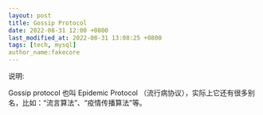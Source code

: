 ```yaml
---
layout: post
title: Gossip Protocol
date: 2022-08-31 12:00 +0800
last_modified_at: 2022-08-31 13:08:25 +0800
tags: [tech, mysql]
author_name:fakecore
---
```

说明:

Gossip protocol 也叫 Epidemic Protocol （流行病协议），实际上它还有很多别名，比如：“流言算法”、“疫情传播算法”等。



